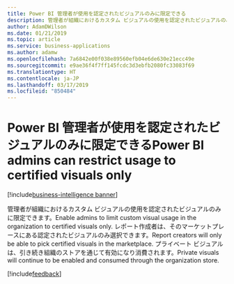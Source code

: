 ```yaml
---
title: Power BI 管理者が使用を認定されたビジュアルのみに限定できる
description: 管理者が組織におけるカスタム ビジュアルの使用を認定されたビジュアルのみに限定できます。
author: AdamDWilson
ms.date: 01/21/2019
ms.topic: article
ms.service: business-applications
ms.author: adamw
ms.openlocfilehash: 7a6842e00f038e89560efb04e6de630e21ecc49e
ms.sourcegitcommit: e9ae36f4f7ff145fcdc3d3ebfb2080fc33083f69
ms.translationtype: HT
ms.contentlocale: ja-JP
ms.lasthandoff: 03/17/2019
ms.locfileid: "850484"
---
```

#  <a name="power-bi-admins-can-restrict-usage-to-certified-visuals-only"></a><span data-ttu-id="8418f-103">Power BI 管理者が使用を認定されたビジュアルのみに限定できる</span><span class="sxs-lookup"><span data-stu-id="8418f-103">Power BI admins can restrict usage to certified visuals only</span></span>

[!include[business-intelligence banner](../../includes/business-intelligence.md)]

<span data-ttu-id="8418f-104">管理者が組織におけるカスタム ビジュアルの使用を認定されたビジュアルのみに限定できます。</span><span class="sxs-lookup"><span data-stu-id="8418f-104">Enable admins to limit custom visual usage in the organization to certified visuals only.</span></span> <span data-ttu-id="8418f-105">レポート作成者は、そのマーケットプレースにある認定されたビジュアルのみ選択できます。</span><span class="sxs-lookup"><span data-stu-id="8418f-105">Report creators will only be able to pick certified visuals in the marketplace.</span></span> <span data-ttu-id="8418f-106">プライベート ビジュアルは、引き続き組織のストアを通じて有効になり消費されます。</span><span class="sxs-lookup"><span data-stu-id="8418f-106">Private visuals will continue to be enabled and consumed through the organization store.</span></span>

[!include[feedback](../includes/service-feedback.md)]
